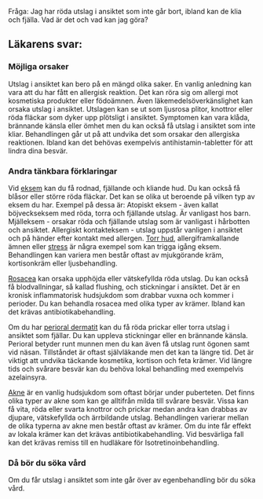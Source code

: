 Fråga: Jag har röda utslag i ansiktet som inte går bort, ibland kan de klia och fjälla. Vad är det och vad kan jag göra?

Läkarens svar:
--------------

### Möjliga orsaker

Utslag i ansiktet kan bero på en mängd olika saker. En vanlig anledning kan vara att du har fått en allergisk reaktion. Det kan röra sig om allergi mot kosmetiska produkter eller födoämnen. Även läkemedelsöverkänslighet kan orsaka utslag i ansiktet. Utslagen kan se ut som ljusrosa plitor, knottror eller röda fläckar som dyker upp plötsligt i ansiktet. Symptomen kan vara klåda, brännande känsla eller ömhet men du kan också få utslag i ansiktet som inte kliar. Behandlingen går ut på att undvika det som orsakar den allergiska reaktionen. Ibland kan det behövas exempelvis antihistamin-tabletter för att lindra dina besvär.

### Andra tänkbara förklaringar

Vid [eksem](https://www.kry.se/fakta/eksem/ "eksem") kan du få rodnad, fjällande och kliande hud. Du kan också få blåsor eller större röda fläckar. Det kan se olika ut beroende på vilken typ av eksem du har. Exempel på dessa är: Atopiskt eksem - även kallat böjveckseksem med röda, torra och fjällande utslag. Är vanligast hos barn. Mjälleksem - orsakar röda och fjällande utslag som är vanligast i hårbotten och ansiktet. Allergiskt kontakteksem - utslag uppstår vanligen i ansiktet och på händer efter kontakt med allergen. [Torr hud](https://www.kry.se/fakta/torr-hud/ "torr-hud"), allergiframkallande ämnen eller [stress](https://www.kry.se/fakta/stress/ "stress") är några exempel som kan trigga igång eksem. Behandlingen kan variera men består oftast av mjukgörande kräm, kortisonkräm eller ljusbehandling.

[Rosacea](https://www.kry.se/fakta/rosacea/ "rosacea") kan orsaka upphöjda eller vätskefyllda röda utslag. Du kan också få blodvallningar, så kallad flushing, och stickningar i ansiktet. Det är en kronisk inflammatorisk hudsjukdom som drabbar vuxna och kommer i perioder. Du kan behandla rosacea med olika typer av krämer. Ibland kan det krävas antibiotikabehandling.

Om du har [perioral dermatit](https://www.kry.se/fakta/perioral-dermatit/ "perioral-dermatit") kan du få röda prickar eller torra utslag i ansiktet som fjällar. Du kan uppleva stickningar eller en brännande känsla. Perioral betyder runt munnen men du kan även få utslag runt ögonen samt vid näsan. Tillståndet är oftast självläkande men det kan ta längre tid. Det är viktigt att undvika täckande kosmetika, kortison och feta krämer. Vid längre tids och svårare besvär kan du behöva lokal behandling med exempelvis azelainsyra.

[Akne](https://www.kry.se/fakta/akne/ "akne") är en vanlig hudsjukdom som oftast börjar under puberteten. Det finns olika typer av akne som kan ge alltifrån milda till svårare besvär. Vissa kan få vita, röda eller svarta knottror och prickar medan andra kan drabbas av djupare, vätskefyllda och ärrbildande utslag. Behandlingen varierar mellan de olika typerna av akne men består oftast av krämer. Om du inte får effekt av lokala krämer kan det krävas antibiotikabehandling. Vid besvärliga fall kan det krävas remiss till en hudläkare för Isotretinoinbehandling.

### Då bör du söka vård

Om du får utslag i ansiktet som inte går över av egenbehandling bör du söka vård.